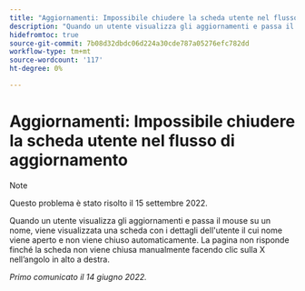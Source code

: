 ```yaml
---
title: "Aggiornamenti: Impossibile chiudere la scheda utente nel flusso di aggiornamento"
description: "Quando un utente visualizza gli aggiornamenti e passa il mouse su un nome, una scheda con i dettagli dell'utente il cui nome viene aperto e non viene chiusa automaticamente. La pagina non risponde finché la scheda non viene chiusa manualmente facendo clic sulla X nell'angolo in alto a destra."
hidefromtoc: true
source-git-commit: 7b08d32dbdc06d224a30cde787a05276efc782dd
workflow-type: tm+mt
source-wordcount: '117'
ht-degree: 0%

---
```



# Aggiornamenti: Impossibile chiudere la scheda utente nel flusso di aggiornamento

>[!NOTE]
>
>Questo problema è stato risolto il 15 settembre 2022.

Quando un utente visualizza gli aggiornamenti e passa il mouse su un nome, viene visualizzata una scheda con i dettagli dell&#39;utente il cui nome viene aperto e non viene chiuso automaticamente. La pagina non risponde finché la scheda non viene chiusa manualmente facendo clic sulla X nell’angolo in alto a destra.

_Primo comunicato il 14 giugno 2022._

